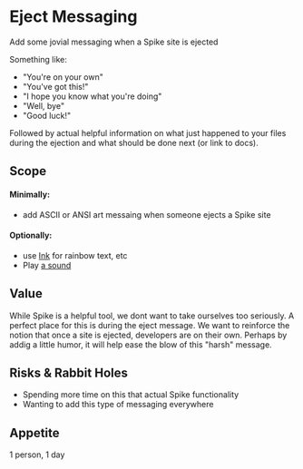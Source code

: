 # Eject Messaging

Add some jovial messaging when a Spike site is ejected 

Something like: 
- "You're on your own"
- "You've got this!"
- "I hope you know what you're doing"
- "Well, bye"
- "Good luck!"

Followed by actual helpful information on what just happened to your files during the ejection and what should be done next (or link to docs).

## Scope

#### Minimally:

- add ASCII or ANSI art messaing when someone ejects a Spike site


#### Optionally:

- use [Ink](https://github.com/vadimdemedes/ink) for rainbow text, etc
- Play [a sound](https://www.youtube.com/watch?v=9uKIeamPi2Y)


## Value

While Spike is a helpful tool, we dont want to take ourselves too seriously. A perfect place for this is during the eject message. We want to reinforce the notion that once a site is ejected, developers are on their own. Perhaps by  addig a little humor, it will help ease the blow of this "harsh" message.


## Risks & Rabbit Holes

- Spending more time on this that actual Spike functionality
- Wanting to add this type of messaging everywhere

## Appetite

1 person, 1 day 
